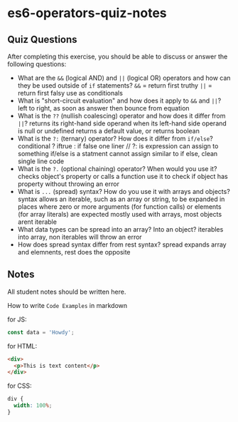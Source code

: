 # es6-operators-quiz-notes

## Quiz Questions

After completing this exercise, you should be able to discuss or answer the following questions:

- What are the `&&` (logical AND) and `||` (logical OR) operators and how can they be used outside of `if` statements?
  `&&` = return first truthy
  `||` = return first falsy
  use as conditionals
- What is "short-circuit evaluation" and how does it apply to `&&` and `||`?
  left to right, as soon as answer then bounce from equation
- What is the `??` (nullish coalescing) operator and how does it differ from `||`?
  returns its right-hand side operand when its left-hand side operand is null or undefined
  returns a default value, or returns boolean
- What is the `?:` (ternary) operator? How does it differ from `if/else`?
  conditional ? iftrue : if false
  one liner // ?:
  is expression can assign to something
  if/else is a statment cannot assign
  similar to if else, clean single line code
- What is the `?.` (optional chaining) operator? When would you use it?
  checks object's property or calls a function
  use it to check if object has property without throwing an error
- What is `...` (spread) syntax? How do you use it with arrays and objects?
  syntax allows an iterable, such as an array or string, to be expanded in places where zero or more arguments (for function calls) or elements (for array literals) are expected
  mostly used with arrays, most objects arent iterable
- What data types can be spread into an array? Into an object?
  iterables into array, non iterables will throw an error
- How does spread syntax differ from rest syntax?
  spread expands array and elemnents, rest does the opposite

## Notes

All student notes should be written here.

How to write `Code Examples` in markdown

for JS:

```js
const data = 'Howdy';
```

for HTML:

```html
<div>
  <p>This is text content</p>
</div>
```

for CSS:

```css
div {
  width: 100%;
}
```

